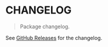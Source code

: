 # CHANGELOG

> Package changelog.

See [GitHub Releases](https://github.com/stdlib-js/math-base-special-digamma/releases) for the changelog.